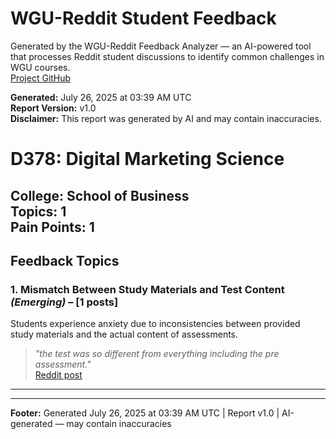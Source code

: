 # WGU-Reddit Student Feedback

Generated by the WGU-Reddit Feedback Analyzer — an AI-powered tool that processes Reddit student discussions to identify common challenges in WGU courses.  
[Project GitHub](https://wgudataninja.github.io/wgu-reddit-monitoring-pipeline/)

**Generated:** July 26, 2025 at 03:39 AM UTC  
**Report Version:** v1.0  
**Disclaimer:** This report was generated by AI and may contain inaccuracies.  
# D378: Digital Marketing Science
**College:** School of Business  
**Topics:** 1  
**Pain Points:** 1  
---
## Feedback Topics
### 1. Mismatch Between Study Materials and Test Content _(Emerging)_ – [1 posts]
Students experience anxiety due to inconsistencies between provided study materials and the actual content of assessments.  
> _"the test was so different from everything including the pre assessment."_  
> [Reddit post](https://reddit.com/comments/1kj7i9q)  
---
---
**Footer:** Generated July 26, 2025 at 03:39 AM UTC | Report v1.0 | AI-generated — may contain inaccuracies  